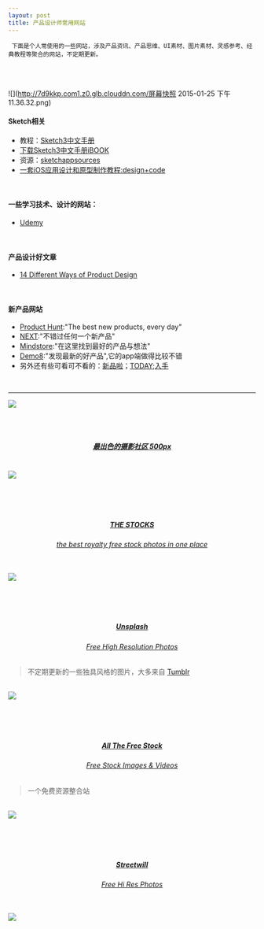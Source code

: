 ```yaml
---
layout: post
title: 产品设计师常用网站
---
```



<!-- more -->


     下面是个人常使用的一些网站，涉及产品资讯、产品思维、UI素材、图片素材、灵感参考、经典教程等聚合的网站，不定期更新。




<br><br>


![](http://7d9kkp.com1.z0.glb.clouddn.com/屏幕快照 2015-01-25 下午11.36.32.png)


#### Sketch相关

* 教程：[Sketch3中文手册](http://www.sketchcn.com/sketch-chinese-user-manual.html)
* [下载Sketch3中文手册iBOOK](http://uiweek.com/wp-content/plugins/download-monitor/download.php?id=18)
* 资源：[sketchappsources](http://www.sketchappsources.com/)
* [一套iOS应用设计和原型制作教程:design+code](https://designcode.io/)

<br>

#### 一些学习技术、设计的网站：

* [Udemy](https://www.udemy.com/)

<br>

#### 产品设计好文章

* [14 Different Ways of Product Design](https://medium.com/@JanLosert/14-different-ways-of-product-design-3f349a19e613)


<br>

#### 新产品网站

* [Product Hunt](http://www.producthunt.com/):"The best new products, every day"
* [NEXT](http://next.36kr.com/posts):"不错过任何一个新产品"
* [Mindstore](http://mindstore.io/):"在这里找到最好的产品与想法"
* [Demo8](http://www.demo8.com/):"发现最新的好产品",它的app端做得比较不错
* 另外还有些可看可不看的：[新品啦](http://xinpinla.com/)；[TODAY](http://today.itjuzi.com/);[入手](http://www.rushou.net/)


<br>

---

![](http://tmtphoto.qiniudn.com/未标题-1.png)

<br><br>

##### <div align=middle>[最出色的摄影社区 500px](https://500px.com/)</div>

<br>

<img class="shadow" src="http://tmtphoto.qiniudn.com/最出色的摄影社区500px.png" />


<br><br><br>


##### <div align=middle>[THE STOCKS](http://thestocks.im/)</div>


###### <div align=middle>[the best royalty free stock photos in one place](http://thestocks.im/)</div>

<br>

<img class="shadow" src="http://tmtphoto.qiniudn.com/TheStocksplace.png" />


<br><br><br>


##### <div align=middle>[Unsplash](https://unsplash.com/)</div>



###### <div align=middle>[Free High Resolution Photos](https://unsplash.com/)</div>


> 不定期更新的一些独具风格的图片，大多来自
[Tumblr](https://www.tumblr.com)

<br>
<img class="shadow" src="http://tmtphoto.qiniudn.com/Unsplash.png" />


<br><br><br>

##### <div align=middle>[All The Free Stock](http://allthefreestock.com/)</div>



###### <div align=middle>[Free Stock Images & Videos](http://allthefreestock.com/)</div>


> 一个免费资源整合站


<br>
<img class="shadow" src="http://tmtphoto.qiniudn.com/AllTheFreeStock.png" />


<br><br><br>


##### <div align=middle>[Streetwill](http://streetwill.co/)</div>



###### <div align=middle>[ Free Hi Res Photos](http://streetwill.co/)</div>



<br>
<img class="shadow" src="http://tmtphoto.qiniudn.com/Streetwill.png" />


<br><br><br>
